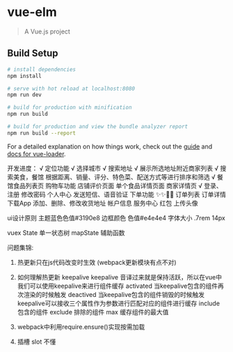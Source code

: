 # vue-elm

> A Vue.js project

## Build Setup

``` bash
# install dependencies
npm install

# serve with hot reload at localhost:8080
npm run dev

# build for production with minification
npm run build

# build for production and view the bundle analyzer report
npm run build --report
```

For a detailed explanation on how things work, check out the [guide](http://vuejs-templates.github.io/webpack/) and [docs for vue-loader](http://vuejs.github.io/vue-loader).

开发进度：
    √ 定位功能 
    √ 选择城市 
    √ 搜索地址 
    √ 展示所选地址附近商家列表 
    √ 搜索美食，餐馆 
    根据距离、销量、评分、特色菜、配送方式等进行排序和筛选 
    √ 餐馆食品列表页 
    购物车功能 
    店铺评价页面 
    单个食品详情页面 
    商家详情页 
    √ 登录、注册 
    修改密码 
    个人中心 
    发送短信、语音验证 
    下单功能  ✨✨🎉🎉
    订单列表 
    订单详情 
    下载App 
    添加、删除、修改收货地址 
    帐户信息 
    服务中心 
    红包 
    上传头像 

ui设计原则
主题蓝色色值#3190e8
边框颜色 色值#e4e4e4
字体大小 .7rem 14px


vuex
State 单一状态树
mapState 辅助函数


问题集锦:
1. 热更新只在js代码改变时生效 (webpack更新模块有点不对)

2. 如何理解热更新 keepalive
    keepalive 音译过来就是保持活跃，所以在vue中我们可以使用keepalive来进行组件缓存
    activated 当keepalive包含的组件再次渲染的时候触发
    deactived 当keepalive包含的组件销毁的时候触发
    keepalive可以接收三个属性作为参数进行匹配对应的组件进行缓存
    include 包含的组件
    exclude 排除的组件
    max 缓存组件的最大值

3. webpack中利用require.ensure()实现按需加载

4. 插槽 slot 不懂

